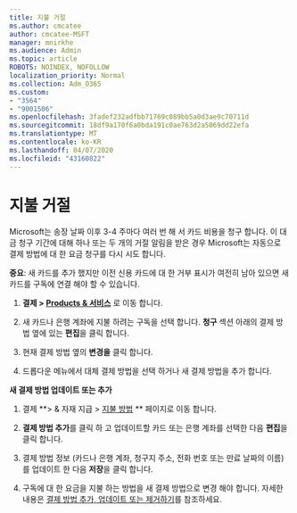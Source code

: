 ```yaml
---
title: 지불 거절
ms.author: cmcatee
author: cmcatee-MSFT
manager: mnirkhe
ms.audience: Admin
ms.topic: article
ROBOTS: NOINDEX, NOFOLLOW
localization_priority: Normal
ms.collection: Adm_O365
ms.custom:
- "3564"
- "9001506"
ms.openlocfilehash: 3fadef232adfbb71769c089bb5a0d3ae9c70711d
ms.sourcegitcommit: 18df9a170f6a0bda191c0ae763d2a5069dd22efa
ms.translationtype: MT
ms.contentlocale: ko-KR
ms.lasthandoff: 04/07/2020
ms.locfileid: "43160822"
---
```

# <a name="payment-declined"></a>지불 거절

Microsoft는 송장 날짜 이후 3-4 주마다 여러 번 해 서 카드 비용을 청구 합니다.  이 대금 청구 기간에 대해 하나 또는 두 개의 거절 알림을 받은 경우 Microsoft는 자동으로 결제 방법에 대 한 요금 청구를 다시 시도 합니다.  

**중요**: 새 카드를 추가 했지만 이전 신용 카드에 대 한 거부 표시가 여전히 남아 있으면 새 카드를 구독에 연결 해야 할 수 있습니다.

1. **결제 > [Products & 서비스](https://go.microsoft.com/fwlink/p/?linkid=842054)** 로 이동 합니다.

2. 새 카드나 은행 계좌에 지불 하려는 구독을 선택 합니다. **청구** 섹션 아래의 결제 방법 옆에 있는 **편집**을 클릭 합니다.

3. 현재 결제 방법 옆의 **변경을** 클릭 합니다.

4. 드롭다운 메뉴에서 대체 결제 방법을 선택 하거나 새 결제 방법을 추가 합니다.

**새 결제 방법 업데이트 또는 추가**

1. 결제 **> & 자재 지급 > [지불 방법](https://go.microsoft.com/fwlink/p/?linkid=2018806) ** 페이지로 이동 합니다.

2. **결제 방법 추가**를 클릭 하 고 업데이트할 카드 또는 은행 계좌를 선택한 다음 **편집**을 클릭 합니다.

3. 결제 방법 정보 (카드나 은행 계좌, 청구지 주소, 전화 번호 또는 만료 날짜의 이름)를 업데이트 한 다음 **저장**을 클릭 합니다.

4. 구독에 대 한 요금을 지불 하는 방법을 새 결제 방법으로 변경 해야 합니다. 자세한 내용은 [결제 방법 추가, 업데이트 또는 제거하기](https://go.microsoft.com/fwlink/?linkid=2118133)를 참조하세요. 
